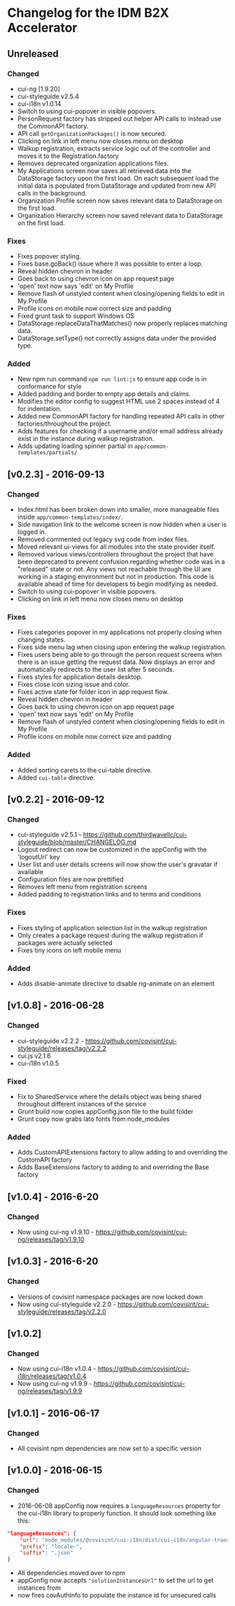 # Changelog for the IDM B2X Accelerator

## Unreleased

### Changed
* cui-ng [1.9.20]
* cui-styleguide v2.5.4
* cui-i18n v1.0.14
* Switch to using cui-popover in visible popovers.
* PersonRequest factory has stripped out helper API calls to instead use the CommonAPI factory.
* API call `getOrganizationPackages()` is now secured.
* Clicking on link in left menu now closes menu on desktop
* Walkup registration, extracts service logic out of the controller and moves it to the Registration.factory
* Removes deprecated organization applications files.
* My Applications screen now saves all retrieved data into the DataStorage factory upon the first load. On each subsequent load the initial data is populated from DataStorage and updated from new API calls in the background.
* Organization Profile screen now saves relevant data to DataStorage on the first load.
* Organization Hierarchy screen now saved relevant data to DataStorage on the first load.

### Fixes
* Fixes popover styling.
* Fixes base.goBack() issue where it was possible to enter a loop.
* Reveal hidden chevron in header
* Goes back to using chevron icon on app request page
* 'open' text now says 'edit' on My Profile
* Remove flash of unstyled content when closing/opening fields to edit in My Profile
* Profile icons on mobile now correct size and padding
* Fixed grunt task to support Windows OS
* DataStorage.replaceDataThatMatches() now properly replaces matching data.
* DataStorage.setType() not correctly assigns data under the provided type.

### Added
* New npm run command `npm run lint:js` to ensure app code is in conformance for style
* Added padding and border to empty app details and claims.
* Modifies the editor config to suggest HTML use 2 spaces instead of 4 for indentation.
* Added new CommonAPI factory for handling repeated API calls in other factories/throughout the project.
* Adds features for checking if a username and/or email address already exist in the instance
  during walkup registration.
* Adds updating loading spinner partial in `app/common-templates/partials/`


## [v0.2.3] - 2016-09-13

### Changed
* Index.html has been broken down into smaller, more manageable files inside `app/common-templates/index/`.
* Side navigation link to the welcome screen is now hidden when a user is logged in.
* Removed commented out legacy svg code from index files.
* Moved relevant ui-views for all modules into the state provider itself.
* Removed various views/controllers throughout the project that have been deprecated to prevent confusion regarding whether code was in a "released" state or not. Any views not reachable through the UI are working in a staging environment but not in production. This code is available ahead of time for developers to begin modifying as needed.
* Switch to using cui-popover in visible popovers.
* Clicking on link in left menu now closes menu on desktop

### Fixes
* Fixes categories popover in my applications not properly closing when changing states.
* Fixes side menu lag when closing upon entering the walkup registration.
* Fixes users being able to go through the person request screens when there is an issue getting the request data. Now displays an error and automatically redirects to the user list after 5 seconds.
* Fixes styles for application details desktop.
* Fixes close icon sizing issue and color.
* Fixes active state for folder icon in app request flow.
* Reveal hidden chevron in header
* Goes back to using chevron icon on app request page
* 'open' text now says 'edit' on My Profile
* Remove flash of unstyled content when closing/opening fields to edit in My Profile
* Profile icons on mobile now correct size and padding

### Added
* Added sorting carets to the cui-table directive.
* Added `cui-table` directive.


## [v0.2.2] - 2016-09-12

### Changed
* cui-styleguide v2.5.1 - https://github.com/thirdwavellc/cui-styleguide/blob/master/CHANGELOG.md
* Logout redirect can now be customized in the appConfig with the 'logoutUrl' key
* User list and user details screens will now show the user's gravatar if available
* Configuration files are now prettified
* Removes left menu from registration screens
* Added padding to registration links and to terms and conditions

### Fixes
* Fixes styling of application selection list in the walkup registration
* Only creates a package request during the walkup registration if packages were actually selected
* Fixes tiny icons on left mobile menu

### Added
* Adds disable-animate directive to disable ng-animate on an element


## [v1.0.8] - 2016-06-28

### Changed
* cui-styleguide v2.2.2 - https://github.com/covisint/cui-styleguide/releases/tag/v2.2.2
* cui.js v2.1.6
* cui-i18n v1.0.5

### Fixed
* Fix to SharedService where the details object was being shared throughout different instances of the service
* Grunt build now copies appConfig.json file to the build folder
* Grunt copy now grabs lato fonts from node_modules

### Added
* Adds CustomAPIExtensions factory to allow adding to and overriding the CustomAPI factory
* Adds BaseExtensions factory to adding to and overriding the Base factory


## [v1.0.4] - 2016-6-20

### Changed
*  Now using cui-ng v1.9.10 - https://github.com/covisint/cui-ng/releases/tag/v1.9.10


## [v1.0.3] - 2016-6-20

### Changed
* Versions of covisint namespace packages are now locked down
* Now using cui-styleguide v2.2.0 - https://github.com/covisint/cui-styleguide/releases/tag/v2.2.0


## [v1.0.2]

### Changed
* Now using cui-i18n v1.0.4 - https://github.com/covisint/cui-i18n/releases/tag/v1.0.4
* Now using cui-ng v1.9.9 - https://github.com/covisint/cui-ng/releases/tag/v1.9.9


## [v1.0.1] - 2016-06-17

### Changed
*  All covisint npm dependencies are now set to a specific version


## [v1.0.0] - 2016-06-15

### Changed
* 2016-06-08 appConfig now requires a `languageResources` property for the cui-i18n library to properly function.
It should look something like this:
```json
"languageResources": {
    "url": "node_modules/@covisint/cui-i18n/dist/cui-i18n/angular-translate/",
    "prefix": "locale-",
    "suffix": ".json"
}
```

* All dependencies moved over to npm
* appConfig now accepts `"solutionInstancesUrl"` to set the url to get instances from
* now fires covAuthInfo to populate the instance id for unsecured calls
